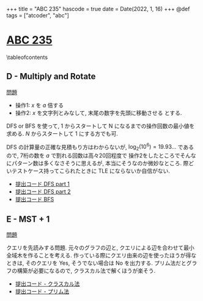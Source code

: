 +++
title = "ABC 235"
hascode = true
date = Date(2022, 1, 16)
+++
@def tags = ["atcoder", "abc"]

# [ABC 235](https://atcoder.jp/contests/abc235)

\tableofcontents


## D - Multiply and Rotate

[問題](https://atcoder.jp/contests/abc235/tasks/abc235_d)

- 操作1: $x$ を $a$ 倍する
- 操作2: $x$ を文字列とみなして, 末尾の数字を先頭に移動させる
とする.


DFS or BFS を使って, 1 からスタートして N になるまでの操作回数の最小値を求める. $N$ からスタートして $1$ にする方でも可.

DFS の計算量の正確な見積もり方はわからないが, $\log_2(10^6) = 19.93...$ であるので, 7桁の数を $a$ で割れる回数は高々20回程度で
操作2をしたところでそんなにパターン数は多くなさそうに思えるが, 本当にそうなのか微妙なところ.
際どいテストケース持ってこられたときに TLE にならないか自信がない.

- [提出コード DFS part 1](https://atcoder.jp/contests/abc235/submissions/28586055)
- [提出コード DFS part 2](https://atcoder.jp/contests/abc235/submissions/28586728)
- [提出コード BFS](https://atcoder.jp/contests/abc235/submissions/28586867)

## E - MST + 1

[問題](https://atcoder.jp/contests/abc235/tasks/abc235_e)

クエリを先読みする問題.
元々のグラフの辺と, クエリによる辺を合わせて最小全域木を作ることを考える.
作っている際にクエリ由来の辺を使ったほうが得なときは, そのクエリを Yes, そうでない場合は No を出力する.
プリム法だとグラフの構築が必要になるので, クラスカル法で解くほうが楽そう.

- [提出コード - クラスカル法](https://atcoder.jp/contests/abc235/submissions/28590106)
- [提出コード - プリム法](https://atcoder.jp/contests/abc235/submissions/28590989)
